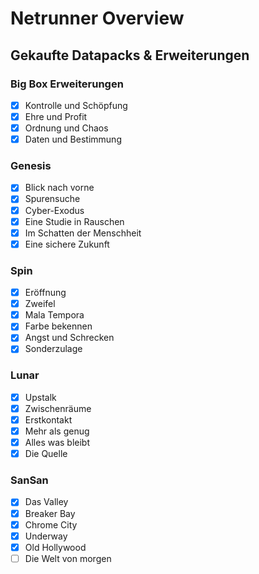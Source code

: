 # Netrunner Overview

## Gekaufte Datapacks & Erweiterungen

### Big Box Erweiterungen
- [x] Kontrolle und Schöpfung
- [x] Ehre und Profit
- [x] Ordnung und Chaos
- [x] Daten und Bestimmung

### Genesis
- [x] Blick nach vorne
- [x] Spurensuche
- [x] Cyber-Exodus
- [x] Eine Studie in Rauschen
- [x] Im Schatten der Menschheit
- [x] Eine sichere Zukunft

### Spin
- [x] Eröffnung
- [x] Zweifel
- [x] Mala Tempora
- [x] Farbe bekennen
- [x] Angst und Schrecken
- [x] Sonderzulage

### Lunar
- [x] Upstalk
- [x] Zwischenräume
- [x] Erstkontakt
- [x] Mehr als genug
- [x] Alles was bleibt
- [x] Die Quelle

### SanSan
- [x] Das Valley
- [x] Breaker Bay
- [x] Chrome City
- [x] Underway
- [x] Old Hollywood
- [ ] Die Welt von morgen
